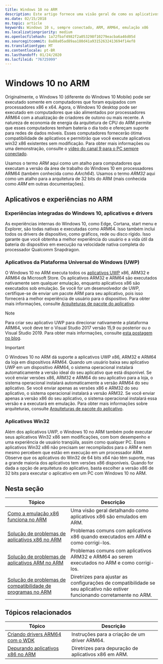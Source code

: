```yaml
---
title: Windows 10 no ARM
description: Este artigo fornece uma visão geral de como os aplicativos e experiências serão executado no ARM, quais são as limitações e onde você pode ir para saber mais.
ms.date: 02/15/2018
ms.topic: article
keywords: Windows 10 s, sempre conectado, ARM, ARM64, emulação x86
ms.localizationpriority: medium
ms.openlocfilehash: 1a72fbaf4982f2a053298f10279eacba6a46d05d
ms.sourcegitcommit: 8a88a05ad89aa180d41a93152632413694f14ef8
ms.translationtype: MT
ms.contentlocale: pt-BR
ms.lasthandoff: 01/24/2020
ms.locfileid: "76725999"
---
```

# <a name="windows-10-on-arm"></a>Windows 10 no ARM
Originalmente, o Windows 10 (diferente do Windows 10 Mobile) pode ser executado somente em computadores que foram equipados com processadores x86 e x64. Agora, o Windows 10 desktop pode ser executado em computadores que são alimentados por processadores ARM64 com a atualização de criadores de outono ou mais recente. A natureza de economia de energia da arquitetura de CPU do ARM permite que esses computadores tenham bateria o dia todo e ofereçam suporte para redes de dados móveis. Esses computadores fornecerão ótima compatibilidade de aplicativos e permitirão que você execute aplicativos win32 x86 existentes sem modificação. Para obter mais informações ou uma demonstração, consulte o [vídeo do canal 9 para o PC sempre conectado](https://channel9.msdn.com/Events/Build/2017/P4171).

Usamos o termo *ARM* aqui como um atalho para computadores que executam a versão da área de trabalho do Windows 10 em processadores ARM64 (também conhecida como *AArch64*).  Usamos o termo *ARM32* aqui como um atalho para a arquitetura de 32 bits do ARM (mais conhecida como *ARM* em outras documentações).

## <a name="apps-and-experiences-on-arm"></a>Aplicativos e experiências no ARM

### <a name="built-in-windows-10-experiences-apps-and-drivers"></a>Experiências integradas do Windows 10, aplicativos e drivers
As experiências internas do Windows 10, como Edge, Cortana, start menu e Explorer, são todas nativas e executadas como ARM64. Isso também inclui todos os drivers de dispositivo, como gráficos, rede ou disco rígido. Isso garante que você obtenha a melhor experiência do usuário e a vida útil da bateria do dispositivo em execução na velocidade nativa completa do processador Qualcomm Snapdragon.

### <a name="universal-windows-platform-uwp-apps"></a>Aplicativos da Plataforma Universal do Windows (UWP)
O Windows 10 no ARM executa todos os [aplicativos UWP](../get-started/universal-application-platform-guide.md) x86, ARM32 e ARM64 da Microsoft Store. Os aplicativos ARM32 e ARM64 são executados nativamente sem qualquer emulação, enquanto aplicativos x86 são executados sob emulação. Se você for um desenvolvedor de UWP, certifique-se de enviar um pacote ARM para seu aplicativo, pois isso fornecerá a melhor experiência de usuário para o dispositivo. Para obter mais informações, consulte [Arquiteturas de pacote do aplicativo](/windows/msix/package/device-architecture).

>[!NOTE]
> Para criar seu aplicativo UWP para direcionar nativamente a plataforma ARM64, você deve ter o Visual Studio 2017 versão 15,9 ou posterior ou o Visual Studio 2019. Para obter mais informações, consulte [esta postagem no blog](https://blogs.windows.com/buildingapps/2018/11/15/official-support-for-windows-10-on-arm-development).


>[!IMPORTANT]
> O Windows 10 no ARM dá suporte a aplicativos UWP x86, ARM32 e ARM64 da loja em dispositivos ARM64. Quando um usuário baixa seu aplicativo UWP em um dispositivo ARM64, o sistema operacional instalará automaticamente a versão ideal do seu aplicativo que está disponível. Se você enviar versões x86, ARM32 e ARM64 do seu aplicativo para a loja, o sistema operacional instalará automaticamente a versão ARM64 do seu aplicativo. Se você enviar apenas as versões x86 e ARM32 do seu aplicativo, o sistema operacional instalará a versão ARM32. Se você enviar apenas a versão x86 do seu aplicativo, o sistema operacional instalará essa versão e a executará em emulação. Para obter mais informações sobre arquiteturas, consulte [Arquiteturas de pacote do aplicativo](/windows/msix/package/device-architecture).

### <a name="win32-apps"></a>Aplicativos Win32
Além dos aplicativos UWP, o Windows 10 no ARM também pode executar seus aplicativos Win32 x86 sem modificações, com bom desempenho e uma experiência de usuário tranqüila, assim como qualquer PC. Esses aplicativos Win32 x86 não precisam ser recompilados para o ARM e nem mesmo percebem que estão em execução em um processador ARM. Observe que os aplicativos do Win32 de 64 bits x64 não têm suporte, mas a grande maioria dos aplicativos tem versões x86 disponíveis.  Quando for dada a opção de arquitetura do aplicativo, basta escolher a versão x86 de 32 bits para executar o aplicativo em um PC com Windows 10 no ARM.

## <a name="in-this-section"></a>Nesta seção
|Tópico | Descrição |
|-----|-----|
|[Como a emulação x86 funciona no ARM](apps-on-arm-x86-emulation.md)|Uma visão geral detalhando como aplicativos x86 são emulados em ARM.|
|[Solução de problemas de aplicativos x86 no ARM](apps-on-arm-troubleshooting-x86.md)|Problemas comuns com aplicativos x86 quando executados em ARM e como corrigi-los. |
|[Solução de problemas de aplicativos ARM no ARM](apps-on-arm-troubleshooting-arm32.md)|Problemas comuns com aplicativos ARM32 e ARM64 ao serem executados no ARM e como corrigi-los. |
|[Solução de problemas de compatibilidade de programas no ARM](apps-on-arm-program-compat-troubleshooter.md)|Diretrizes para ajustar as configurações de compatibilidade se seu aplicativo não estiver funcionando corretamente no ARM. |

## <a name="related-topics"></a>Tópicos relacionados
|Tópico | Descrição |
|-----|-----|
|[Criando drivers ARM64 com o WDK](https://docs.microsoft.com/windows-hardware/drivers/develop/building-arm64-drivers)|Instruções para a criação de um driver ARM64. |
| [Depurando aplicativos x86 no ARM](https://docs.microsoft.com/windows-hardware/drivers/debugger/debugging-arm64) | Diretrizes para depuração de aplicativos x86 em ARM. |
